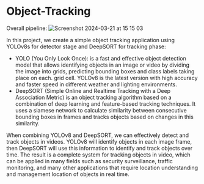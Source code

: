 # Object-Tracking

Overall pipeline:
![Screenshot 2024-03-21 at 15 15 03](https://github.com/TrungDS10/Object-Tracking/assets/72665487/dc5e16ff-5d22-4513-b7f3-7a99e7df3768)


In this project, we create a simple object tracking application using YOLOv8s for detector stage and DeepSORT for tracking phase:

- YOLO (You Only Look Once): is a fast and effective object detection model that allows identifying objects in an image or video by dividing the image into grids, predicting bounding boxes and class labels taking place on each. grid cell. YOLOv8 is the latest version with high accuracy and faster speed in different weather and lighting environments.
- DeepSORT (Simple Online and Realtime Tracking with a Deep Association Metric) is an object tracking algorithm based on a combination of deep learning and feature-based tracking techniques. It uses a siamese network to calculate similarity between consecutive bounding boxes in frames and tracks objects based on changes in this similarity.

When combining YOLOv8 and DeepSORT, we can effectively detect and track objects in videos. YOLOv8 will identify objects in each image frame, then DeepSORT will use this information to identify and track objects over time. The result is a complete system for tracking objects in video, which can be applied in many fields such as security surveillance, traffic monitoring, and many other applications that require location understanding and management location of objects in real time.

